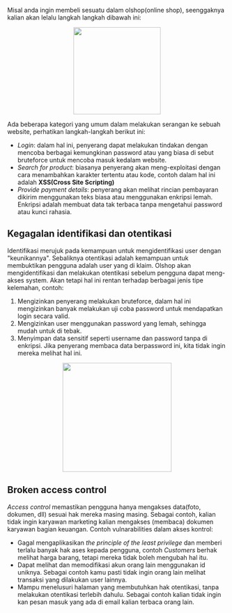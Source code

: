 Misal anda ingin membeli sesuatu dalam olshop(online shop), seenggaknya kalian akan lelalu langkah langkah dibawah ini:
<p align="center">
<img width="200px" src="https://raw.githubusercontent.com/yingcrackerhades/cybersec-module/main/Introduction%20Cyber%20Security/RedTeam/Web%20Aplication%20Security/Image/352114ac8da5f156f42aa551701323a2.png">
</p>

Ada beberapa kategori yang umum dalam melakukan serangan ke sebuah website, perhatikan langkah-langkah berikut ini:
* *Login*: dalam hal ini, penyerang dapat melakukan tindakan dengan mencoba berbagai kemungkinan password atau yang biasa di sebut bruteforce untuk mencoba masuk kedalam website.
* *Search for product*: biasanya penyerang akan meng-exploitasi dengan cara menambahkan karakter tertentu atau kode, contoh dalam hal ini adalah **XSS(Cross Site Scripting)**
* *Provide payment details*: penyerang akan melihat rincian pembayaran dikirim menggunakan teks biasa atau menggunakan enkripsi lemah. Enkripsi adalah membuat data tak terbaca tanpa mengetahui password atau kunci rahasia.

## Kegagalan identifikasi dan otentikasi
Identifikasi merujuk pada kemampuan untuk mengidentifikasi user dengan "keunikannya". Sebaliknya otentikasi adalah kemampuan untuk membuktikan pengguna adalah user yang di klaim. Olshop akan mengidentifikasi dan melakukan otentikasi sebelum pengguna dapat meng-akses system.
Akan tetapi hal ini rentan terhadap berbagai jenis tipe kelemahan, contoh:
1. Mengizinkan penyerang melakukan bruteforce, dalam hal ini mengizinkan banyak melakukan uji coba password untuk mendapatkan login secara valid.
2. Mengizinkan user menggunakan password yang lemah, sehingga mudah untuk di tebak.
3. Menyimpan data sensitif seperti username dan password tanpa di enkripsi. Jika penyerang membaca data berpassword ini, kita tidak ingin mereka melihat hal ini.
<p align="center">
<img width="250px" src="https://raw.githubusercontent.com/yingcrackerhades/cybersec-module/main/Introduction%20Cyber%20Security/RedTeam/Web%20Aplication%20Security/Image/0ac52c1bafa532db2a23e4a9efc6663d.png">
</p>

## Broken access control
*Access control* memastikan pengguna hanya mengakses data(foto, dokumen, dll) sesuai hak mereka masing masing. Sebagai contoh, kalian tidak ingin karyawan marketing kalian mengakses (membaca) dokumen karyawan bagian keuangan. Contoh vulnarabilities dalam akses kontrol:
* Gagal mengaplikasikan *the principle of the least privilege* dan memberi terlalu banyak hak ases kepada pengguna, contoh *Customers* berhak melihat harga barang, tetapi mereka tidak boleh mengubah hal itu.
* Dapat melihat dan memodifikasi akun orang lain menggunakan id uniknya. Sebagai contoh kamu pasti tidak ingin orang lain melihat transaksi yang dilakukan user lainnya.
* Mampu menelusuri halaman yang membutuhkan hak otentikasi, tanpa melakukan otentikasi terlebih dahulu. Sebagai contoh kalian tidak ingin kan pesan masuk yang ada di email kalian terbaca orang lain.


